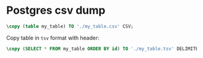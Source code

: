 # Postgres csv dump

```sql
\copy (table my_table) TO './my_table.csv' CSV;
```

Copy table in `tsv` format with header:

```sql
\copy (SELECT * FROM my_table ORDER BY id) TO './my_table.tsv' DELIMITER E'\t' CSV HEADER;
```
